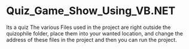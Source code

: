 # Quiz_Game_Show_Using_VB.NET
Its a quiz 
The various Files used in the project are right outside the quizophile folder, place them into your wanted location, and change the address of these files in the project and then you can run the project.
